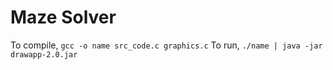 # Maze Solver

To compile,
`gcc -o name src_code.c graphics.c`
To run,
`./name | java -jar drawapp-2.0.jar`
